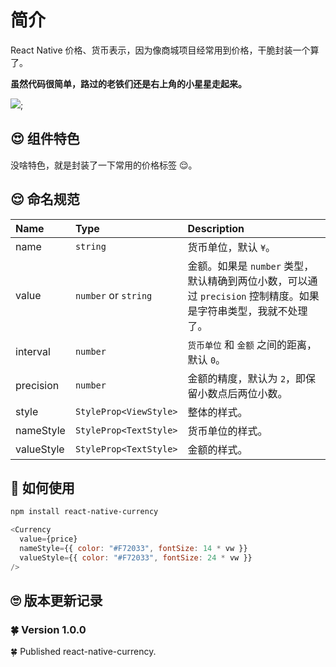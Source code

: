# 简介

React Native 价格、货币表示，因为像商城项目经常用到价格，干脆封装一个算了。

**虽然代码很简单，路过的老铁们还是右上角的小星星走起来。**

![](https://net-cctv3.oss-cn-qingdao.aliyuncs.com/net.cctv3.open/ReactNativeCurrency0309.jpg);

## 😍 组件特色

没啥特色，就是封装了一下常用的价格标签 😌。

## 😌 命名规范

| Name       | Type                   | Description                                                                                                     |
| :--------- | :--------------------- | :-------------------------------------------------------------------------------------------------------------- |
| name       | `string`               | 货币单位，默认 `¥`。                                                                                            |
| value      | `number` or `string`   | 金额。如果是 `number` 类型，默认精确到两位小数，可以通过 `precision` 控制精度。如果是字符串类型，我就不处理了。 |
| interval   | `number`               | `货币单位` 和 `金额` 之间的距离，默认 `0`。                                                                     |
| precision  | `number`               | 金额的精度，默认为 `2`，即保留小数点后两位小数。                                                                |
| style      | `StyleProp<ViewStyle>` | 整体的样式。                                                                                                    |
| nameStyle  | `StyleProp<TextStyle>` | 货币单位的样式。                                                                                                |
| valueStyle | `StyleProp<TextStyle>` | 金额的样式。                                                                                                    |

## 🤔 如何使用

```bash
npm install react-native-currency
```

```javascript
<Currency
  value={price}
  nameStyle={{ color: "#F72033", fontSize: 14 * vw }}
  valueStyle={{ color: "#F72033", fontSize: 24 * vw }}
/>
```

## 🙄 版本更新记录

### 🍀 Version 1.0.0

🍀 Published react-native-currency.
